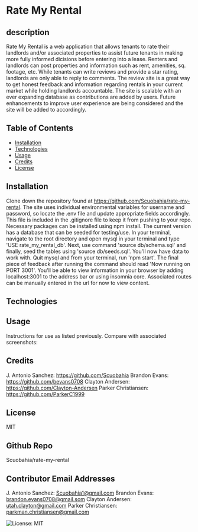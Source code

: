 # Rate My Rental

## description
Rate My Rental is a web application that allows tenants to rate their landlords and/or associated properties to assist future tenants in making more fully informed dicisions before entering into a lease. Renters and landlords can post properties and information such as rent, amenities, sq. footage, etc. While tenants can write reviews and provide a star rating, landlords are only able to reply to comments. The review site is a great way to get honest feedback and information regarding rentals in your current market while holding landlords accountable. The site is scalable with an ever expanding database as contributions are added by users. Future enhancements to improve user experience are being considered and the site will be added to accordingly. 

## Table of Contents
* [Installation](#installation)
* [Technologies](#technologies)
* [Usage](#usage)
* [Credits](#credits)
* [License](#license)

## Installation
Clone down the repository found at https://github.com/Scuobahia/rate-my-rental. The site uses individual environmental variables for username and password, so locate the .env file and update appropriate fields accordingly. This file is included in the .gitignore file to keep it from pushing to your repo. Necessary packages can be installed using npm install. The current version has a database that can be seeded for testing/use. In your terminal, navigate to the root directory and open mysql in your terminal and type 'USE rate_my_rental_db'. Next, use command 'source db/schema.sql' and finally, seed the tables using 'source db/seeds.sql'. You'll now have data to work with. Quit mysql and from your terminal, run 'npm start'. The final piece of feedback after running the command should read 'Now running on PORT 3001'. You'll be able to view information in your browser by adding localhost:3001 to the address bar or using insomnia core. Associated routes can be manually entered in the url for now to view content.

## Technologies


## Usage
Instructions for use as listed previously. Compare with associated screenshots:

## Credits
J. Antonio Sanchez: https://github.com/Scuobahia Brandon Evans: https://github.com/bevans0708 Clayton Andersen: https://github.com/Clayton-Andersen Parker Christiansen: https://github.com/ParkerC1999

## License
MIT

## Github Repo
Scuobahia/rate-my-rental

## Contributor Email Addresses
J. Antonio Sanchez: Scuobahia1@gmail.com Brandon Evans: brandon.evans0708@gmail.som Clayton Andersen: utah.clayton@gmail.com Parker Christiansen: parkman.christiansen@gmail.com


![License: MIT](https://img.shields.io/badge/License-MIT-yellow.svg)

